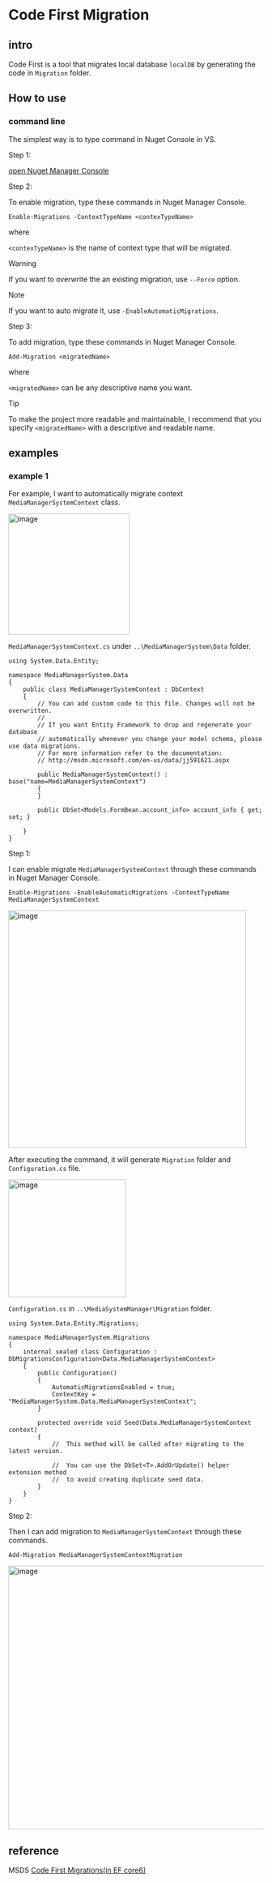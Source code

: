 # Code First Migration
## intro
Code First is a tool that migrates local database `localDB` by generating the code in `Migration` folder.

## How to use
### command line
The simplest way is to type command in Nuget Console in VS.

Step 1:

[open Nuget Manager Console](https://github.com/40843245/Visual-Studio/blob/main/Nuget%20Manager%20Console/How%20to/How%20to%20open%20Nuget%20Manager%20Console%20in%20VS%3F.md)

Step 2:

To enable migration, type these commands in Nuget Manager Console.

```
Enable-Migrations -ContextTypeName <contexTypeName>
```

where

`<contexTypeName>` is the name of context type that will be migrated.

> [!WARNING]
> If you want to overwrite the an existing migration, use `--Force` option.

> [!NOTE]
> If you want to auto migrate it, use `-EnableAutomaticMigrations`.

Step 3: 

To add migration, type these commands in Nuget Manager Console.

```
Add-Migration <migratedName>
```

where

`<migratedName>` can be any descriptive name you want.

> [!TIP]
> To make the project more readable and maintainable, I recommend that you specify `<migratedName>` with a descriptive and readable name.

## examples
### example 1
For example, I want to automatically migrate context `MediaManagerSystemContext` class.

<img width="239" alt="image" src="https://github.com/user-attachments/assets/792ccb00-97d4-4720-a136-3963f976ece1" />

`MediaManagerSystemContext.cs` under `..\MediaManagerSystem\Data` folder.

```
using System.Data.Entity;

namespace MediaManagerSystem.Data
{
    public class MediaManagerSystemContext : DbContext
    {
        // You can add custom code to this file. Changes will not be overwritten.
        // 
        // If you want Entity Framework to drop and regenerate your database
        // automatically whenever you change your model schema, please use data migrations.
        // For more information refer to the documentation:
        // http://msdn.microsoft.com/en-us/data/jj591621.aspx
    
        public MediaManagerSystemContext() : base("name=MediaManagerSystemContext")
        {
        }

        public DbSet<Models.FormBean.account_info> account_info { get; set; }

    }
}
```

Step 1:

I can enable migrate `MediaManagerSystemContext` through these commands in Nuget Manager Console.

```
Enable-Migrations -EnableAutomaticMigrations -ContextTypeName MediaManagerSystemContext
```

<img width="469" alt="image" src="https://github.com/user-attachments/assets/2f1e79ff-8e5b-4ea5-9460-a882291dcbd8" />

After executing the command, it will generate `Migration` folder and `Configuration.cs` file.

<img width="232" alt="image" src="https://github.com/user-attachments/assets/7d73897f-cc56-4d04-b217-df484aa63cc7" />

`Configuration.cs` in `..\MediaSystemManager\Migration` folder.

```
using System.Data.Entity.Migrations;

namespace MediaManagerSystem.Migrations
{
    internal sealed class Configuration : DbMigrationsConfiguration<Data.MediaManagerSystemContext>
    {
        public Configuration()
        {
            AutomaticMigrationsEnabled = true;
            ContextKey = "MediaManagerSystem.Data.MediaManagerSystemContext";
        }

        protected override void Seed(Data.MediaManagerSystemContext context)
        {
            //  This method will be called after migrating to the latest version.

            //  You can use the DbSet<T>.AddOrUpdate() helper extension method 
            //  to avoid creating duplicate seed data.
        }
    }
}
```

Step 2:

Then I can add migration to `MediaManagerSystemContext` through these commands.

```
Add-Migration MediaManagerSystemContextMigration
```

<img width="520" alt="image" src="https://github.com/user-attachments/assets/401c0eda-9047-4411-8fb8-931e5bdea5e2" />

## reference
MSDS [Code First Migrations(in EF core6)](https://learn.microsoft.com/en-us/ef/ef6/modeling/code-first/migrations/?redirectedfrom=MSDN)

